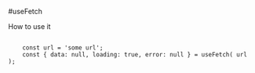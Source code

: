 #useFetch

How to use it
```

    const url = 'some url';
    const { data: null, loading: true, error: null } = useFetch( url );

```
